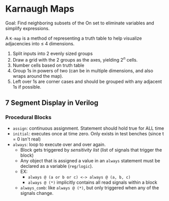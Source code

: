 # Karnaugh Maps

Goal: Find neighboring subsets of the On set to eliminate variables and simplify expressions.

A `K-map` is a method of representing a truth table to help visualize adjacencies into $\le$ 4 dimensions.

1. Split inputs into 2 evenly sized groups
2. Draw a grid with the 2 groups as the axes, yielding $2^n$ cells.
3. Number cells based on truth table
4. Group 1s in powers of two (can be in multiple dimensions, and also wraps around the map).
5. Left over 1s are corner cases and should be grouped with any adjacent 1s if possible.


## 7 Segment Display in Verilog

### Procedural Blocks

- `assign`: continuous assignment. Statement should hold true for ALL time
- `initial`: executes once at time zero. Only exists in test benches (since t = 0 isn't real)
- `always`: loop to execute over and over again.
  - Block gets triggered by *sensitivity list* (list of signals that trigger the block)
  - Any object that is assigned a value in an `always` statement must be declared as a variable (`reg/logic`).
  - EX:
    - `always @ (a or b or c) <-> always @ (a, b, c)`
    - `always @ (*)` implicitly contains all read signals within a block
  - `always_comb`: like `always @ (*)`, but only triggered when any of the signals change.


